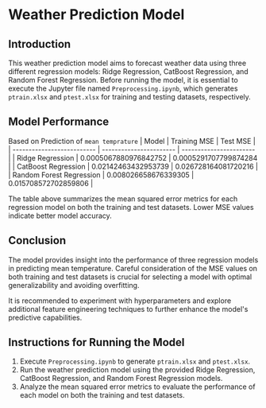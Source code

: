# Weather Prediction Model 

## Introduction
This weather prediction model aims to forecast weather data using three different regression models: Ridge Regression, CatBoost Regression, and Random Forest Regression. Before running the model, it is essential to execute the Jupyter file named `Preprocessing.ipynb`, which generates `ptrain.xlsx` and `ptest.xlsx` for training and testing datasets, respectively.

## Model Performance
Based on Prediction of `mean temprature`
| Model                      | Training MSE            | Test MSE                |
| -------------------------- | ----------------------- | ----------------------- |
| Ridge Regression           | 0.0005067880976842752  | 0.0005291707799874284  |
| CatBoost Regression        | 0.02142463432953739    | 0.026728164081720216   |
| Random Forest Regression   | 0.008026658676339305   | 0.015708572702859806   |

The table above summarizes the mean squared error metrics for each regression model on both the training and test datasets. Lower MSE values indicate better model accuracy.

## Conclusion
The model provides insight into the performance of three regression models in predicting mean temperature. Careful consideration of the MSE values on both training and test datasets is crucial for selecting a model with optimal generalizability and avoiding overfitting.

It is recommended to experiment with hyperparameters and explore additional feature engineering techniques to further enhance the model's predictive capabilities.

## Instructions for Running the Model
1. Execute `Preprocessing.ipynb` to generate `ptrain.xlsx` and `ptest.xlsx`.
2. Run the weather prediction model using the provided Ridge Regression, CatBoost Regression, and Random Forest Regression models.
3. Analyze the mean squared error metrics to evaluate the performance of each model on both the training and test datasets.



